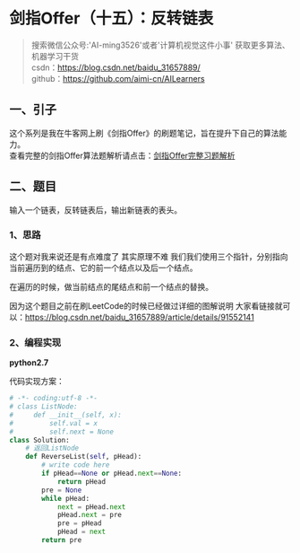 # 剑指Offer（十五）：反转链表

> 搜索微信公众号:'AI-ming3526'或者'计算机视觉这件小事' 获取更多算法、机器学习干货  
> csdn：https://blog.csdn.net/baidu_31657889/  
> github：https://github.com/aimi-cn/AILearners

## 一、引子

这个系列是我在牛客网上刷《剑指Offer》的刷题笔记，旨在提升下自己的算法能力。  
查看完整的剑指Offer算法题解析请点击：[剑指Offer完整习题解析](https://blog.csdn.net/baidu_31657889/article/category/9059648)

## 二、题目

输入一个链表，反转链表后，输出新链表的表头。

### 1、思路

这个题对我来说还是有点难度了 其实原理不难 我们我们使用三个指针，分别指向当前遍历到的结点、它的前一个结点以及后一个结点。

在遍历的时候，做当前结点的尾结点和前一个结点的替换。

因为这个题目之前在刷LeetCode的时候已经做过详细的图解说明 大家看链接就可以：https://blog.csdn.net/baidu_31657889/article/details/91552141


### 2、编程实现

**python2.7**

代码实现方案：

```python
# -*- coding:utf-8 -*-
# class ListNode:
#     def __init__(self, x):
#         self.val = x
#         self.next = None
class Solution:
    # 返回ListNode
    def ReverseList(self, pHead):
        # write code here
        if pHead==None or pHead.next==None:
            return pHead
        pre = None
        while pHead:
            next = pHead.next
            pHead.next = pre
            pre = pHead
            pHead = next
        return pre
```
